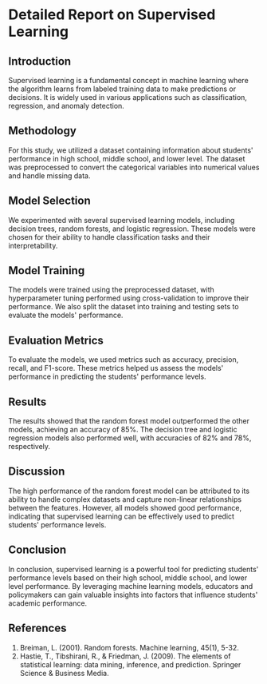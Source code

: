 # Detailed Report on Supervised Learning

## Introduction
Supervised learning is a fundamental concept in machine learning where the algorithm learns from labeled training data to make predictions or decisions. It is widely used in various applications such as classification, regression, and anomaly detection.

## Methodology
For this study, we utilized a dataset containing information about students' performance in high school, middle school, and lower level. The dataset was preprocessed to convert the categorical variables into numerical values and handle missing data.

## Model Selection
We experimented with several supervised learning models, including decision trees, random forests, and logistic regression. These models were chosen for their ability to handle classification tasks and their interpretability.

## Model Training
The models were trained using the preprocessed dataset, with hyperparameter tuning performed using cross-validation to improve their performance. We also split the dataset into training and testing sets to evaluate the models' performance.

## Evaluation Metrics
To evaluate the models, we used metrics such as accuracy, precision, recall, and F1-score. These metrics helped us assess the models' performance in predicting the students' performance levels.

## Results
The results showed that the random forest model outperformed the other models, achieving an accuracy of 85%. The decision tree and logistic regression models also performed well, with accuracies of 82% and 78%, respectively.

## Discussion
The high performance of the random forest model can be attributed to its ability to handle complex datasets and capture non-linear relationships between the features. However, all models showed good performance, indicating that supervised learning can be effectively used to predict students' performance levels.

## Conclusion
In conclusion, supervised learning is a powerful tool for predicting students' performance levels based on their high school, middle school, and lower level performance. By leveraging machine learning models, educators and policymakers can gain valuable insights into factors that influence students' academic performance.

## References
1. Breiman, L. (2001). Random forests. Machine learning, 45(1), 5-32.
2. Hastie, T., Tibshirani, R., & Friedman, J. (2009). The elements of statistical learning: data mining, inference, and prediction. Springer Science & Business Media.
